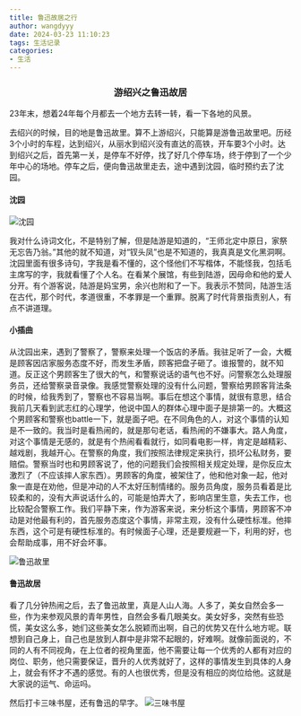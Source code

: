 ```yaml
---
title: 鲁迅故居之行
author: wangdyyy
date: 2024-03-23 11:10:23
tags: 生活记录
categories:
- 生活
---
```

### <center>游绍兴之鲁迅故居

23年末，想着24年每个月都去一个地方去转一转，看一下各地的风景。

去绍兴的时候，目的地是鲁迅故里。算不上游绍兴，只能算是游鲁迅故里吧。历经3个小时的车程，达到绍兴，从丽水到绍兴没有直达的高铁，开车要3个小时。达到绍兴之后，首先第一关，是停车不好停，找了好几个停车场，终于停到了一个少年中心的场地。停车之后，便向鲁迅故里走去，途中遇到沈园，临时预约去了沈园。

#### 沈园
![沈园](https://wangdyyy.github.io/galleries/绍兴/IMG_20240323_111913.jpg)

我对什么诗词文化，不是特别了解，但是陆游是知道的，“王师北定中原日，家祭无忘告乃翁。”其他的就不知道，对“钗头凤”也是不知道的，我真真是文化黑洞啊。沈园里面有很多诗句，字我是看不懂的，这个怪他们不写楷体，不能怪我，包括毛主席写的字，我就看懂了个人名。在看某个展馆，有些到陆游，因母命和他的爱人分开。有个游客说，陆游是妈宝男，余兴也附和了一下。我表示不赞同，陆游生活在古代，那个时代，孝道很重，不孝罪是一个重罪。脱离了时代背景指责别人，有点不讲道理。

#### 小插曲
从沈园出来，遇到了警察了，警察来处理一个饭店的矛盾。我驻足听了一会，大概是顾客因店家服务态度不好，而发生矛盾，顾客把盘子砸了。谁报警的，就不知道。反正这个男顾客生了很大的气，和警察说话的语气也不好。问警察怎么处理服务员，还给警察录音录像。我感觉警察处理的没有什么问题，警察给男顾客背法条的时候，给我秀到了，警察也不容易当啊。事后在想这个事情，就很有意思，结合我前几天看到武志红的心理学，他说中国人的群体心理中面子是排第一的。大概这个男顾客和警察也battle一下，就是面子吧。在不同角色的人，对这个事情的认知是不一致的。我当时是看热闹的，就是那句老话，看热闹的不嫌事大。路人角度，对这个事情是无感的，就是有个热闹看看就行，如同看电影一样，肯定是越精彩、越戏剧，我越开心。在警察的角度，我们按照法律规定来执行，损坏公私财务，要赔偿。警察当时也和男顾客说了，他的问题我们会按照相关规定处理，是你反应太激烈了（不应该摔人家东西）。男顾客的角度，被架住了，他和他对象一起，他对象一直是在劝他，但是冲动的人不太好压制情绪的。服务员角度，服务员看着是比较柔和的，没有大声说话什么的，可能是怕弄大了，影响店里生意，失去工作，也比较配合警察工作。我们平静下来，作为游客来说，来分析这个事情，男顾客不冲动是对他最有利的，首先服务态度这个事情，非常主观，没有什么硬性标准。他摔东西，这个可是有硬性标准的。有时候面子心理，还是要规避一下，利用的好，也会帮助成事，用不好会坏事。

![鲁迅故里](https://wangdyyy.github.io/galleries/绍兴/IMG_20240323_141718.jpg)

#### 鲁迅故居

看了几分钟热闹之后，去了鲁迅故里，真是人山人海。人多了，美女自然会多一些，作为来参观风景的青年男性，自然会多看几眼美女。美女好多，突然有些恐慌，美女这么多，她们这些美女怎么脱颖而出啊，自己的优势又在什么地方呢。联想到自己身上，自己也是放到人群中是非常不起眼的，好难啊。就像前面说的，不同的人有不同视角，在上位者的视角里面，他不需要让每一个优秀的人都有对应的岗位、职务，他只需要保证，晋升的人优秀就好了，这样的事情发生到具体的人身上，就会有怀才不遇的感觉。有的人也很优秀，但是没有相应的岗位给他。这就是大家说的运气、命运吗。

然后打卡三味书屋，还有鲁迅的早字。
![三味书屋](https://wangdyyy.github.io/galleries/绍兴/IMG_20240323_144955.jpg)